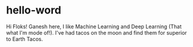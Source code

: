 # hello-word

Hi Floks!
Ganesh here, I like Machine Learning and Deep Learning (That what I'm mode of!).
I've had tacos on the moon and find them for superior to Earth Tacos.

